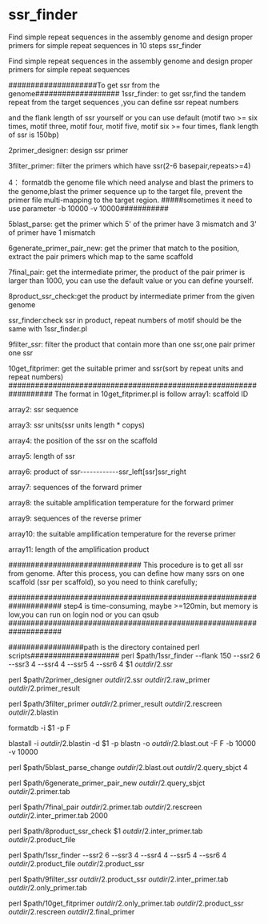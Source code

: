 # ssr_finder

Find simple repeat sequences in the assembly genome and design proper primers for simple repeat sequences in 10 steps
ssr_finder

Find simple repeat sequences in the assembly genome and design proper primers for simple repeat sequences

####################To get ssr from the genome################### 
1ssr_finder: to get ssr,find the tandem repeat from the target sequences ,you can define ssr repeat numbers

and the flank length of ssr yourself or you can use default (motif two >= six times, motif three, motif four, motif five, motif six >= four times, flank length of ssr is 150bp)

2primer_designer: design ssr primer

3filter_primer: filter the primers which have ssr(2-6 basepair,repeats>=4)

4： formatdb the genome file which need analyse and blast the primers to the genome,blast the primer sequence up to the target file, prevent the primer file multi-mapping to the target region. #####sometimes it need to use parameter -b 10000 -v 10000###########

5blast_parse: get the primer which 5' of the primer have 3 mismatch and 3' of primer have 1 mismatch

6generate_primer_pair_new: get the primer that match to the position, extract the pair primers which map to the same scaffold

7final_pair: get the intermediate primer, the product of the pair primer is larger than 1000, you can use the default value or you can define yourself.

8product_ssr_check:get the product by intermediate primer from the given genome

ssr_finder:check ssr in product, repeat numbers of motif should be the same with 1ssr_finder.pl

9filter_ssr: filter the product that contain more than one ssr,one pair primer one ssr

10get_fitprimer: get the suitable primer and ssr(sort by repeat units and repeat numbers) ################################################################## The format in 10get_fitprimer.pl is follow array1: scaffold ID

array2: ssr sequence

array3: ssr units(ssr units length * copys)

array4: the position of the ssr on the scaffold

array5: length of ssr

array6: product of ssr------------ssr_left[ssr]ssr_right

array7: sequences of the forward primer

array8: the suitable amplification temperature for the forward primer

array9: sequences of the reverse primer

array10: the suitable amplification temperature for the reverse primer

array11: length of the amplification product

############################## 
This procedure is to get all ssr from genome. 
After this process, you can define how many 
ssrs on one scaffold (ssr per scaffold), so
you need to think carefully; 

####################################################################
step4 is time-consuming, maybe >=120min, but memory is low,you can run on login nod or you can qsub ####################################################################

#################path is the directory contained perl scripts####################
perl $path/1ssr_finder --flank 150 --ssr2 6 --ssr3 4 --ssr4 4 --ssr5 4 --ssr6 4 $1 $outdir/$2.ssr

perl $path/2primer_designer $outdir/$2.ssr $outdir/$2.raw_primer $outdir/$2.primer_result

perl $path/3filter_primer $outdir/$2.primer_result $outdir/$2.rescreen $outdir/$2.blastin

 formatdb -i $1 -p F
 
 blastall -i $outdir/$2.blastin  -d $1 -p blastn -o $outdir/$2.blast.out -F F -b 10000 -v 10000

perl $path/5blast_parse_change $outdir/$2.blast.out $outdir/$2.query_sbjct 4

perl $path/6generate_primer_pair_new $outdir/$2.query_sbjct $outdir/$2.primer.tab

perl $path/7final_pair $outdir/$2.primer.tab $outdir/$2.rescreen $outdir/$2.inter_primer.tab 2000

perl $path/8product_ssr_check $1 $outdir/$2.inter_primer.tab $outdir/$2.product_file

perl $path/1ssr_finder --ssr2 6 --ssr3 4 --ssr4 4 --ssr5 4 --ssr6 4 $outdir/$2.product_file $outdir/$2.product_ssr

perl $path/9filter_ssr $outdir/$2.product_ssr $outdir/$2.inter_primer.tab $outdir/$2.only_primer.tab

perl $path/10get_fitprimer $outdir/$2.only_primer.tab $outdir/$2.product_ssr $outdir/$2.rescreen $outdir/$2.final_primer
